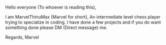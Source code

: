 Hello everyone (To whoever is reading this),

I am MarvelThinuMax (Marvel for short), An intermediate level chess player trying to specialize in coding. I have done a few projects and if you do want something done please DM (Direct message) me. 

Regards,
Marvel
